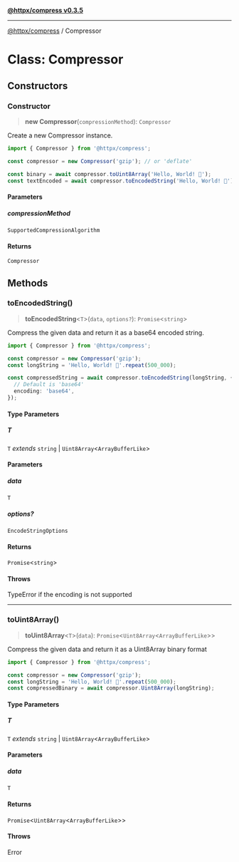 [**@httpx/compress v0.3.5**](../README.md)

***

[@httpx/compress](../README.md) / Compressor

# Class: Compressor

## Constructors

### Constructor

> **new Compressor**(`compressionMethod`): `Compressor`

Create a new Compressor instance.

```typescript
import { Compressor } from '@httpx/compress';

const compressor = new Compressor('gzip'); // or 'deflate'

const binary = await compressor.toUint8Array('Hello, World! 🦆');
const textEncoded = await compressor.toEncodedString('Hello, World! 🦆');
```

#### Parameters

##### compressionMethod

`SupportedCompressionAlgorithm`

#### Returns

`Compressor`

## Methods

### toEncodedString()

> **toEncodedString**\<`T`\>(`data`, `options?`): `Promise`\<`string`\>

Compress the given data and return it as a base64 encoded string.

```typescript
import { Compressor } from '@httpx/compress';

const compressor = new Compressor('gzip');
const longString = 'Hello, World! 🦆'.repeat(500_000);

const compressedString = await compressor.toEncodedString(longString, {
  // Default is 'base64'
  encoding: 'base64',
});
```

#### Type Parameters

##### T

`T` *extends* `string` \| `Uint8Array`\<`ArrayBufferLike`\>

#### Parameters

##### data

`T`

##### options?

`EncodeStringOptions`

#### Returns

`Promise`\<`string`\>

#### Throws

TypeError if the encoding is not supported

***

### toUint8Array()

> **toUint8Array**\<`T`\>(`data`): `Promise`\<`Uint8Array`\<`ArrayBufferLike`\>\>

Compress the given data and return it as a Uint8Array binary format

```typescript
import { Compressor } from '@httpx/compress';

const compressor = new Compressor('gzip');
const longString = 'Hello, World! 🦆'.repeat(500_000);
const compressedBinary = await compressor.Uint8Array(longString);
```

#### Type Parameters

##### T

`T` *extends* `string` \| `Uint8Array`\<`ArrayBufferLike`\>

#### Parameters

##### data

`T`

#### Returns

`Promise`\<`Uint8Array`\<`ArrayBufferLike`\>\>

#### Throws

Error
